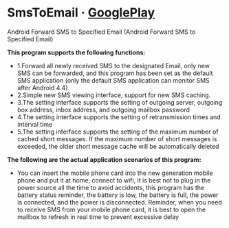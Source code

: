 # SmsToEmail &middot; [GooglePlay](https://play.google.com/store/apps/details?id=com.jason.app.smstoemail)
Android Forward SMS to Specified Email (Android Forward SMS to Specified Email)

**This program supports the following functions:**
-  1.Forward all newly received SMS to the designated Email, only new SMS can be forwarded, and this program has been set as the default SMS application (only the default SMS application can monitor SMS after Android 4.4)
-  2.Simple new SMS viewing interface, support for new SMS caching.
-  3.The setting interface supports the setting of outgoing server, outgoing box address, inbox address, and outgoing mailbox password
-  4.The setting interface supports the setting of retransmission times and interval time
-  5.The setting interface supports the setting of the maximum number of cached short messages. If the maximum number of short messages is exceeded, the older short message cache will be automatically deleted

**The following are the actual application scenarios of this program:**
- You can insert the mobile phone card into the new generation mobile phone and put it at home, connect to wifi, it is best not to plug in the power source all the time to avoid accidents, this program has the battery status reminder, the battery is low, the battery is full, the power is connected, and the power is disconnected. Reminder, when you need to receive SMS from your mobile phone card, it is best to open the mailbox to refresh in real time to prevent excessive delay
